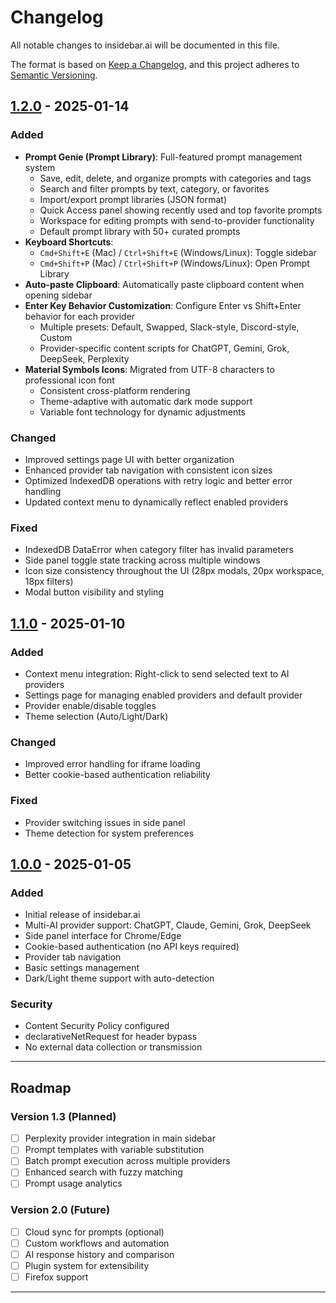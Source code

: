 # Changelog

All notable changes to insidebar.ai will be documented in this file.

The format is based on [Keep a Changelog](https://keepachangelog.com/en/1.0.0/),
and this project adheres to [Semantic Versioning](https://semver.org/spec/v2.0.0.html).

## [1.2.0] - 2025-01-14

### Added
- **Prompt Genie (Prompt Library)**: Full-featured prompt management system
  - Save, edit, delete, and organize prompts with categories and tags
  - Search and filter prompts by text, category, or favorites
  - Import/export prompt libraries (JSON format)
  - Quick Access panel showing recently used and top favorite prompts
  - Workspace for editing prompts with send-to-provider functionality
  - Default prompt library with 50+ curated prompts
- **Keyboard Shortcuts**:
  - `Cmd+Shift+E` (Mac) / `Ctrl+Shift+E` (Windows/Linux): Toggle sidebar
  - `Cmd+Shift+P` (Mac) / `Ctrl+Shift+P` (Windows/Linux): Open Prompt Library
- **Auto-paste Clipboard**: Automatically paste clipboard content when opening sidebar
- **Enter Key Behavior Customization**: Configure Enter vs Shift+Enter behavior for each provider
  - Multiple presets: Default, Swapped, Slack-style, Discord-style, Custom
  - Provider-specific content scripts for ChatGPT, Gemini, Grok, DeepSeek, Perplexity
- **Material Symbols Icons**: Migrated from UTF-8 characters to professional icon font
  - Consistent cross-platform rendering
  - Theme-adaptive with automatic dark mode support
  - Variable font technology for dynamic adjustments

### Changed
- Improved settings page UI with better organization
- Enhanced provider tab navigation with consistent icon sizes
- Optimized IndexedDB operations with retry logic and better error handling
- Updated context menu to dynamically reflect enabled providers

### Fixed
- IndexedDB DataError when category filter has invalid parameters
- Side panel toggle state tracking across multiple windows
- Icon size consistency throughout the UI (28px modals, 20px workspace, 18px filters)
- Modal button visibility and styling

## [1.1.0] - 2025-01-10

### Added
- Context menu integration: Right-click to send selected text to AI providers
- Settings page for managing enabled providers and default provider
- Provider enable/disable toggles
- Theme selection (Auto/Light/Dark)

### Changed
- Improved error handling for iframe loading
- Better cookie-based authentication reliability

### Fixed
- Provider switching issues in side panel
- Theme detection for system preferences

## [1.0.0] - 2025-01-05

### Added
- Initial release of insidebar.ai
- Multi-AI provider support: ChatGPT, Claude, Gemini, Grok, DeepSeek
- Side panel interface for Chrome/Edge
- Cookie-based authentication (no API keys required)
- Provider tab navigation
- Basic settings management
- Dark/Light theme support with auto-detection

### Security
- Content Security Policy configured
- declarativeNetRequest for header bypass
- No external data collection or transmission

---

## Roadmap

### Version 1.3 (Planned)
- [ ] Perplexity provider integration in main sidebar
- [ ] Prompt templates with variable substitution
- [ ] Batch prompt execution across multiple providers
- [ ] Enhanced search with fuzzy matching
- [ ] Prompt usage analytics

### Version 2.0 (Future)
- [ ] Cloud sync for prompts (optional)
- [ ] Custom workflows and automation
- [ ] AI response history and comparison
- [ ] Plugin system for extensibility
- [ ] Firefox support

---

[1.2.0]: https://github.com/xiaolai/insidebar-ai/releases/tag/v1.2.0
[1.1.0]: https://github.com/xiaolai/insidebar-ai/releases/tag/v1.1.0
[1.0.0]: https://github.com/xiaolai/insidebar-ai/releases/tag/v1.0.0
